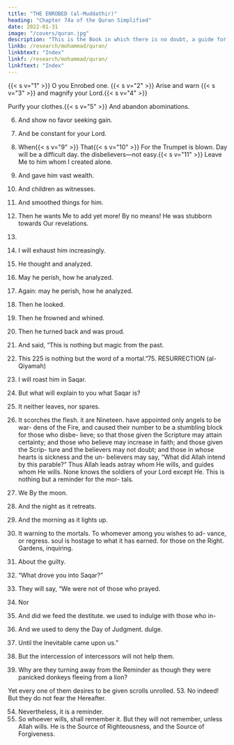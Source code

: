 ```yaml
---
title: "THE ENROBED (al-Muddathir)"
heading: "Chapter 74a of the Quran Simplified"
date: 2022-01-31
image: "/covers/quran.jpg"
description: "This is the Book in which there is no doubt, a guide for the righteous."
linkb: /research/mohammad/quran/
linkbtext: "Index"
linkf: /research/mohammad/quran/
linkftext: "Index"
---
```




{{< s v="1" >}}  O you Enrobed one. {{< s v="2" >}}  Arise and warn {{< s v="3" >}} and magnify your Lord.{{< s v="4" >}}  

Purify your clothes.{{< s v="5" >}}  And abandon abominations.

6. And show no favor seeking gain.
7. And be constant for your Lord.
8. When{{< s v="9" >}}  That{{< s v="10" >}}  For
the Trumpet is blown.
Day will be a difficult day.
the disbelievers—not easy.{{< s v="11" >}}  Leave
Me to him whom I created alone.
12. And gave him vast wealth.
13. And children as witnesses.
14. And smoothed things for him.
15. Then
he wants Me to add yet more!
By no means! He was stubborn towards
Our revelations.
16.
17. I
will exhaust him increasingly.
18. He
thought and analyzed.
19. May
he perish, how he analyzed.
20. Again:
may he perish, how he analyzed.
21. Then he looked.
22. Then he frowned and whined.
23. Then
he turned back and was proud.
24. And said, “This is nothing but magic from
the past.
25. This
225
is nothing but the word of a mortal.”75. RESURRECTION (al-Qiyamah)
26. I
will roast him in Saqar.
27. But
what will explain to you what Saqar is?
28. It neither leaves, nor spares.
29. It scorches the flesh.
it are Nineteen.
have appointed only angels to be war-
dens of the Fire, and caused their number to
be a stumbling block for those who disbe-
lieve; so that those given the Scripture may
attain certainty; and those who believe may
increase in faith; and those given the Scrip-
ture and the believers may not doubt; and
those in whose hearts is sickness and the un-
believers may say, “What did Allah intend by
this parable?” Thus Allah leads astray whom
He wills, and guides whom He wills. None
knows the soldiers of your Lord except He.
This is nothing but a reminder for the mor-
tals.
31. We
By the moon.
33. And the night as it retreats.
34. And the morning as it lights up.
35. It
warning to the mortals.
To whomever among you wishes to ad-
vance, or regress.
soul is hostage to what it has earned.
for those on the Right.
Gardens, inquiring.
41. About
the guilty.
42. “What
drove you into Saqar?”
43. They will say, “We were not of those who
prayed.
44. Nor
45. And did we feed the destitute.
we used to indulge with those who in-
46. And we used to deny the Day of Judgment.
dulge.
47. Until the Inevitable came upon us.”
48. But the intercession of intercessors will not help them.

49. Why are they turning away from the Reminder as though they were panicked donkeys fleeing from a lion?

Yet every one of them desires to be given scrolls unrolled.
53. No indeed! But they do not fear the Hereafter.

54. Nevertheless, it is a reminder.
55. So whoever wills, shall remember it.
But they will not remember, unless Allah
wills. He is the Source of Righteousness, and
the Source of Forgiveness.
